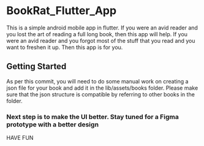 # BookRat_Flutter_App

This is a simple android mobile app in flutter.
If you were an avid reader and you lost the art of reading a full long book, then this app will help.
If you were an avid reader and you forgot most of the stuff that you read and you want to freshen it up. Then this app is for you.

## Getting Started
As per this commit, you will need to do some manual work on creating a json file for your book and add it in the lib/assets/books folder.
Please make sure that the json structure is compatible by referring to other books in the folder.

### Next step is to make the UI better. Stay tuned for a Figma prototype with a better design 

HAVE FUN



